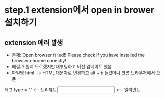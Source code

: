 # step.1 extension에서 open in brower 설치하기

## extension 에러 발생
* 문제: Open browser failed!! Please check if you have installed the browser chrome correctly!
* 해결..? 뭔지 모르겠지만 재부팅하고 버전 업데이트 했음
* 파일명 html --> HTML 대문자로 변경하고 alt + b 눌렀더니 크롬 브라우저에서 오픈

<head> 태그
type = "" <-- 트리뷰트
<input type = ""> <-- 엘리먼트